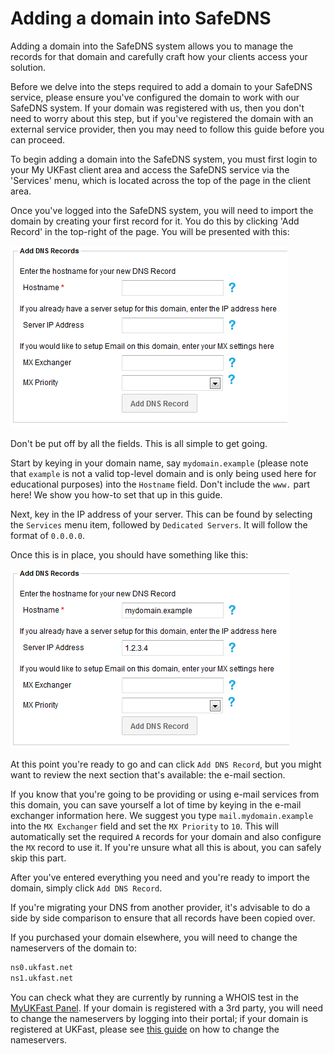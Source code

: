 # Adding a domain into SafeDNS

Adding a domain into the SafeDNS system allows you to manage the records for that domain and carefully craft how your clients access your solution.

Before we delve into the steps required to add a domain to your SafeDNS service, please ensure you've configured the domain to work with our SafeDNS system. If your domain was registered with us, then you don't need to worry about this step, but if you've registered the domain with an external service provider, then you may need to follow this guide before you can proceed.

To begin adding a domain into the SafeDNS system, you must first login to your My UKFast client area and access the SafeDNS service via the 'Services' menu, which is located across the top of the page in the client area.

Once you've logged into the SafeDNS system, you will need to import the domain by creating your first record for it. You do this by clicking 'Add Record' in the top-right of the page. You will be presented with this:

![Blank DNS](files/addnewdomain1.png)

Don't be put off by all the fields. This is all simple to get going.

Start by keying in your domain name, say `mydomain.example` (please note that `example` is not a valid top-level domain and is only being used here for educational purposes) into the `Hostname` field. Don't include the `www.` part here! We show you how-to set that up in this guide.

Next, key in the IP address of your server. This can be found by selecting the `Services` menu item, followed by `Dedicated Servers`. It will follow the format of `0.0.0.0`.

Once this is in place, you should have something like this:

![Completed DNS](files/addnewdomain2.png)

At this point you're ready to go and can click `Add DNS Record`, but you might want to review the next section that's available: the e-mail section.

If you know that you're going to be providing or using e-mail services from this domain, you can save yourself a lot of time by keying in the e-mail exchanger information here. We suggest you type `mail.mydomain.example` into the `MX Exchanger` field and set the `MX Priority` to `10`. This will automatically set the required `A` records for your domain and also configure the `MX` record to use it. If you're unsure what all this is about, you can safely skip this part.

After you've entered everything you need and you're ready to import the domain, simply click `Add DNS Record`.

If you're migrating your DNS from another provider, it's advisable to do a side by side comparison to ensure that all records have been copied over.

If you purchased your domain elsewhere, you will need to change the nameservers of the domain to:

```bash
ns0.ukfast.net
ns1.ukfast.net
```

You can check what they are currently by running a WHOIS test in the [MyUKFast Panel](https://my.ukfast.co.uk). If your domain is registered with a 3rd party, you will need to change the nameservers by logging into their portal; if your domain is registered at UKFast, please see [this guide](/Domains/domains/changingnameservers.html) on how to change the nameservers.
